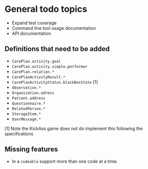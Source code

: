 # General todo topics

- Expand test coverage
- Command line tool usage documentation
- API documentation

## Definitions that need to be added

* `CarePlan.activity.goal`
* `CarePlan.activity.simple.performer`
* `CarePlan.relation.*`
* `CarePlanActivityResult.*`
* `CarePlanActivityStatus.blackBoxState` [1]
* `Observation.*`
* `Organization.adress`
* `Patient.address`
* `Questionnaire.*`
* `RelatedPerson.*`
* `StorageItem.*`
* `UserMessage.*`

[1] Note the KickAss game does not do implement this following the
specifications

## Missing features

* In a `codeable` support more than one code at a time.
